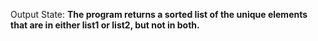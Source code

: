 Output State: **The program returns a sorted list of the unique elements that are in either list1 or list2, but not in both.**